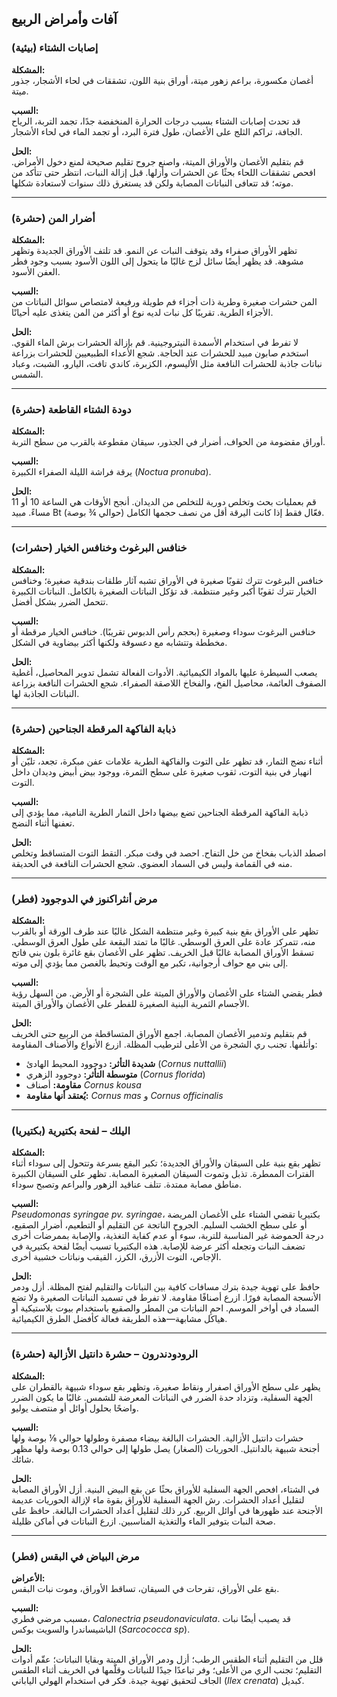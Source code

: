 ## آفات وأمراض الربيع

### إصابات الشتاء (بيئية)

**المشكلة:**  
أغصان مكسورة، براعم زهور ميتة، أوراق بنية اللون، تشققات في لحاء الأشجار، جذور ميتة.

**السبب:**  
قد تحدث إصابات الشتاء بسبب درجات الحرارة المنخفضة جدًا، تجمد التربة، الرياح الجافة، تراكم الثلج على الأغصان، طول فترة البرد، أو تجمد الماء في لحاء الأشجار.

**الحل:**  
قم بتقليم الأغصان والأوراق الميتة، واصنع جروح تقليم صحيحة لمنع دخول الأمراض. افحص تشققات اللحاء بحثًا عن الحشرات وأزلها. قبل إزالة النبات، انتظر حتى تتأكد من موته؛ قد تتعافى النباتات المصابة ولكن قد يستغرق ذلك سنوات لاستعادة شكلها.

---

### أضرار المن (حشرة)

**المشكلة:**  
تظهر الأوراق صفراء وقد يتوقف النبات عن النمو. قد تلتف الأوراق الجديدة وتظهر مشوهة. قد يظهر أيضًا سائل لزج غالبًا ما يتحول إلى اللون الأسود بسبب وجود فطر العفن الأسود.

**السبب:**  
المن حشرات صغيرة وطرية ذات أجزاء فم طويلة ورفيعة لامتصاص سوائل النباتات من الأجزاء الطرية. تقريبًا كل نبات لديه نوع أو أكثر من المن يتغذى عليه أحيانًا.

**الحل:**  
لا تفرط في استخدام الأسمدة النيتروجينية. قم بإزالة الحشرات برش الماء القوي. استخدم صابون مبيد للحشرات عند الحاجة. شجع الأعداء الطبيعيين للحشرات بزراعة نباتات جاذبة للحشرات النافعة مثل الأليسوم، الكزبرة، كاندي تافت، اليارو، الشبت، وعباد الشمس.

---

### دودة الشتاء القاطعة (حشرة)

**المشكلة:**  
أوراق مقضومة من الحواف، أضرار في الجذور، سيقان مقطوعة بالقرب من سطح التربة.

**السبب:**  
يرقة فراشة الليلة الصفراء الكبيرة (*Noctua pronuba*).

**الحل:**  
قم بعمليات بحث وتخلص دورية للتخلص من الديدان. أنجح الأوقات هي الساعة 10 أو 11 مساءً. مبيد Bt فعّال فقط إذا كانت اليرقة أقل من نصف حجمها الكامل (حوالي ¾ بوصة).

---

### خنافس البرغوث وخنافس الخيار (حشرات)

**المشكلة:**  
خنافس البرغوث تترك ثقوبًا صغيرة في الأوراق تشبه آثار طلقات بندقية صغيرة؛ وخنافس الخيار تترك ثقوبًا أكبر وغير منتظمة. قد تؤكل النباتات الصغيرة بالكامل. النباتات الكبيرة تتحمل الضرر بشكل أفضل.

**السبب:**  
خنافس البرغوث سوداء وصغيرة (بحجم رأس الدبوس تقريبًا). خنافس الخيار مرقطة أو مخططة وتتشابه مع دعسوقة ولكنها أكثر بيضاوية في الشكل.

**الحل:**  
يصعب السيطرة عليها بالمواد الكيميائية. الأدوات الفعالة تشمل تدوير المحاصيل، أغطية الصفوف العائمة، محاصيل الفخ، والفخاخ اللاصقة الصفراء. شجع الحشرات النافعة بزراعة النباتات الجاذبة لها.

---

### ذبابة الفاكهة المرقطة الجناحين (حشرة)

**المشكلة:**  
أثناء نضج الثمار، قد تظهر على التوت والفاكهة الطرية علامات عفن مبكرة، تجعد، تليّن أو انهيار في بنية التوت، ثقوب صغيرة على سطح الثمرة، ووجود بيض أبيض وديدان داخل التوت.

**السبب:**  
ذبابة الفاكهة المرقطة الجناحين تضع بيضها داخل الثمار الطرية النامية، مما يؤدي إلى تعفنها أثناء النضج.

**الحل:**  
اصطد الذباب بفخاخ من خل التفاح. احصد في وقت مبكر. التقط التوت المتساقط وتخلص منه في القمامة وليس في السماد العضوي. شجع الحشرات النافعة في الحديقة.

---

### مرض أنثراكنوز في الدوجوود (فطر)

**المشكلة:**  
تظهر على الأوراق بقع بنية كبيرة وغير منتظمة الشكل غالبًا عند طرف الورقة أو بالقرب منه، تتمركز عادة على العرق الوسطي. غالبًا ما تمتد البقعة على طول العرق الوسطي. تسقط الأوراق المصابة غالبًا قبل الخريف. تظهر على الأغصان بقع غائرة بلون بني فاتح إلى بني مع حواف أرجوانية، تكبر مع الوقت وتحيط بالغصن مما يؤدي إلى موته.

**السبب:**  
فطر يقضي الشتاء على الأغصان والأوراق الميتة على الشجرة أو الأرض. من السهل رؤية الأجسام الثمرية البنية الصغيرة للفطر على الأغصان والأوراق الميتة.

**الحل:**  
قم بتقليم وتدمير الأغصان المصابة. اجمع الأوراق المتساقطة من الربيع حتى الخريف وأتلفها. تجنب ري الشجرة من الأعلى لترطيب المظلة. ازرع الأنواع والأصناف المقاومة:

- **شديدة التأثر:** دوجوود المحيط الهادئ (*Cornus nuttallii*)
- **متوسطة التأثر:** دوجوود الزهري (*Cornus florida*)
- **مقاومة:** أصناف *Cornus kousa*
- **يُعتقد أنها مقاومة:** *Cornus mas* و *Cornus officinalis*

---

### اليلك – لفحة بكتيرية (بكتيريا)

**المشكلة:**  
تظهر بقع بنية على السيقان والأوراق الجديدة؛ تكبر البقع بسرعة وتتحول إلى سوداء أثناء الفترات الممطرة. تذبل وتموت السيقان الصغيرة المصابة. تظهر على السيقان الكبيرة مناطق مصابة ممتدة. تتلف عناقيد الزهور والبراعم وتصبح سوداء.

**السبب:**  
*Pseudomonas syringae pv. syringae*، بكتيريا تقضي الشتاء على الأغصان المريضة أو على سطح الخشب السليم. الجروح الناتجة عن التقليم أو التطعيم، أضرار الصقيع، درجة الحموضة غير المناسبة للتربة، سوء أو عدم كفاية التغذية، والإصابة بممرضات أخرى تضعف النبات وتجعله أكثر عرضة للإصابة. هذه البكتيريا تسبب أيضًا لفحة بكتيرية في الإجاص، التوت الأزرق، الكرز، القيقب ونباتات خشبية أخرى.

**الحل:**  
حافظ على تهوية جيدة بترك مسافات كافية بين النباتات والتقليم لفتح المظلة. أزل ودمر الأنسجة المصابة فورًا. ازرع أصنافًا مقاومة. لا تفرط في تسميد النباتات الصغيرة ولا تضع السماد في أواخر الموسم. احمِ النباتات من المطر والصقيع باستخدام بيوت بلاستيكية أو هياكل مشابهة—هذه الطريقة فعالة كأفضل الطرق الكيميائية.

---

### الرودودندرون – حشرة دانتيل الأزالية (حشرة)

**المشكلة:**  
يظهر على سطح الأوراق اصفرار ونقاط صغيرة، وتظهر بقع سوداء شبيهة بالقطران على الجهة السفلية، وتزداد حدة الضرر في النباتات المعرضة للشمس. غالبًا ما يكون الضرر واضحًا بحلول أوائل أو منتصف يوليو.

**السبب:**  
حشرات دانتيل الأزالية. الحشرات البالغة بيضاء مصفرة وطولها حوالي ⅛ بوصة ولها أجنحة شبيهة بالدانتيل. الحوريات (الصغار) يصل طولها إلى حوالي 0.13 بوصة ولها مظهر شائك.

**الحل:**  
في الشتاء، افحص الجهة السفلية للأوراق بحثًا عن بقع البيض البنية. أزل الأوراق المصابة لتقليل أعداد الحشرات. رش الجهة السفلية للأوراق بقوة ماء لإزالة الحوريات عديمة الأجنحة عند ظهورها في أوائل الربيع. كرر ذلك لتقليل أعداد الحشرات البالغة. حافظ على صحة النبات بتوفير الماء والتغذية المناسبين. ازرع النباتات في أماكن ظليلة.

---

### مرض البياض في البقس (فطر)

**الأعراض:**  
بقع على الأوراق، تقرحات في السيقان، تساقط الأوراق، وموت نبات البقس.

**السبب:**  
مسبب مرضي فطري، *Calonectria pseudonaviculata*. قد يصيب أيضًا نبات الباشيساندرا والسويت بوكس (*Sarcococca sp*).

**الحل:**  
قلل من التقليم أثناء الطقس الرطب؛ أزل ودمر الأوراق الميتة وبقايا النباتات؛ عقّم أدوات التقليم؛ تجنب الري من الأعلى؛ وفر تباعدًا جيدًا للنباتات وقلّمها في الخريف أثناء الطقس الجاف لتحقيق تهوية جيدة. فكر في استخدام الهولي الياباني (*Ilex crenata*) كبديل.
